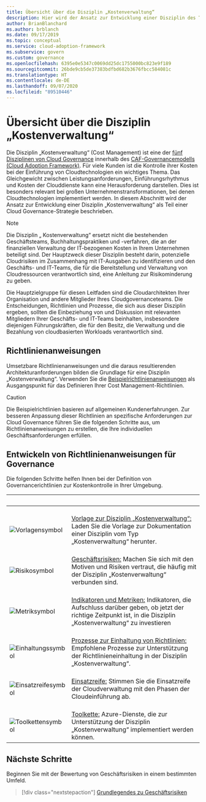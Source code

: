 ```yaml
---
title: Übersicht über die Disziplin „Kostenverwaltung“
description: Hier wird der Ansatz zur Entwicklung einer Disziplin des Typs „Kostenverwaltung“ (Cost Management) als Teil einer Cloudgovernancestrategie beschrieben.
author: BrianBlanchard
ms.author: brblanch
ms.date: 09/17/2019
ms.topic: conceptual
ms.service: cloud-adoption-framework
ms.subservice: govern
ms.custom: governance
ms.openlocfilehash: 6395e0e5347c0069dd25dc1755000bc823e9f189
ms.sourcegitcommit: 26bde9cb5de37383bdfbd682b3676fbcc584081c
ms.translationtype: HT
ms.contentlocale: de-DE
ms.lasthandoff: 09/07/2020
ms.locfileid: "89510446"
---
```

# <a name="cost-management-discipline-overview"></a>Übersicht über die Disziplin „Kostenverwaltung“

Die Disziplin „Kostenverwaltung“ (Cost Management) ist eine der [fünf Disziplinen von Cloud Governance](../governance-disciplines.md) innerhalb des [CAF-Governancemodells (Cloud Adoption Framework)](../index.md). Für viele Kunden ist die Kontrolle ihrer Kosten bei der Einführung von Cloudtechnologien ein wichtiges Thema. Das Gleichgewicht zwischen Leistungsanforderungen, Einführungsrhythmus und Kosten der Clouddienste kann eine Herausforderung darstellen. Dies ist besonders relevant bei großen Unternehmenstransformationen, bei denen Cloudtechnologien implementiert werden. In diesem Abschnitt wird der Ansatz zur Entwicklung einer Disziplin „Kostenverwaltung“ als Teil einer Cloud Governance-Strategie beschrieben.

> [!NOTE]
> Die Disziplin „ Kostenverwaltung“ ersetzt nicht die bestehenden Geschäftsteams, Buchhaltungspraktiken und -verfahren, die an der finanziellen Verwaltung der IT-bezogenen Kosten in Ihrem Unternehmen beteiligt sind. Der Hauptzweck dieser Disziplin besteht darin, potenzielle Cloudrisiken im Zusammenhang mit IT-Ausgaben zu identifizieren und den Geschäfts- und IT-Teams, die für die Bereitstellung und Verwaltung von Cloudressourcen verantwortlich sind, eine Anleitung zur Risikominderung zu geben.

Die Hauptzielgruppe für diesen Leitfaden sind die Cloudarchitekten Ihrer Organisation und andere Mitglieder Ihres Cloudgovernanceteams. Die Entscheidungen, Richtlinien und Prozesse, die sich aus dieser Disziplin ergeben, sollten die Einbeziehung von und Diskussion mit relevanten Mitgliedern Ihrer Geschäfts- und IT-Teams beinhalten, insbesondere diejenigen Führungskräften, die für den Besitz, die Verwaltung und die Bezahlung von cloudbasierten Workloads verantwortlich sind.

## <a name="policy-statements"></a>Richtlinienanweisungen

Umsetzbare Richtlinienanweisungen und die daraus resultierenden Architekturanforderungen bilden die Grundlage für eine Disziplin „Kostenverwaltung“. Verwenden Sie die [Beispielrichtlinienanweisungen](./policy-statements.md) als Ausgangspunkt für das Definieren Ihrer Cost Management-Richtlinien.

> [!CAUTION]
> Die Beispielrichtlinien basieren auf allgemeinen Kundenerfahrungen. Zur besseren Anpassung dieser Richtlinien an spezifische Anforderungen zur Cloud Governance führen Sie die folgenden Schritte aus, um Richtlinienanweisungen zu erstellen, die Ihre individuellen Geschäftsanforderungen erfüllen.

## <a name="develop-governance-policy-statements"></a>Entwickeln von Richtlinienanweisungen für Governance

Die folgenden Schritte helfen Ihnen bei der Definition von Governancerichtlinien zur Kostenkontrolle in Ihrer Umgebung.

| <span title="Symbol">&nbsp;</span> | <span title="Beschreibung">&nbsp;</span> |
|--|--|
| <br> ![Vorlagensymbol](../../_images/govern/process-template.png) | <br> [Vorlage zur Disziplin „Kostenverwaltung“:](./template.md) Laden Sie die Vorlage zur Dokumentation einer Disziplin vom Typ „Kostenverwaltung“ herunter. |
| <br> ![Risikosymbol](../../_images/govern/process-risks.png) | <br> [Geschäftsrisiken:](./business-risks.md) Machen Sie sich mit den Motiven und Risiken vertraut, die häufig mit der Disziplin „Kostenverwaltung“ verbunden sind. |
| <br> ![Metriksymbol](../../_images/govern/process-metrics.png) | <br> [Indikatoren und Metriken:](./metrics-tolerance.md) Indikatoren, die Aufschluss darüber geben, ob jetzt der richtige Zeitpunkt ist, in die Disziplin „Kostenverwaltung“ zu investieren |
| <br> ![Einhaltungssymbol](../../_images/govern/process-enforce.png) | <br> [Prozesse zur Einhaltung von Richtlinien:](./compliance-processes.md) Empfohlene Prozesse zur Unterstützung der Richtlinieneinhaltung in der Disziplin „Kostenverwaltung“. |
| <br> ![Einsatzreifesymbol](../../_images/govern/process-maturity.png) | <br> [Einsatzreife:](./discipline-improvement.md) Stimmen Sie die Einsatzreife der Cloudverwaltung mit den Phasen der Cloudeinführung ab. |
| <br> ![Toolkettensymbol](../../_images/govern/process-toolchain.png) | <br> [Toolkette:](./toolchain.md) Azure-Dienste, die zur Unterstützung der Disziplin „Kostenverwaltung“ implementiert werden können. |

## <a name="next-steps"></a>Nächste Schritte

Beginnen Sie mit der Bewertung von Geschäftsrisiken in einem bestimmten Umfeld.

> [!div class="nextstepaction"]
> [Grundlegendes zu Geschäftsrisiken](./business-risks.md)
